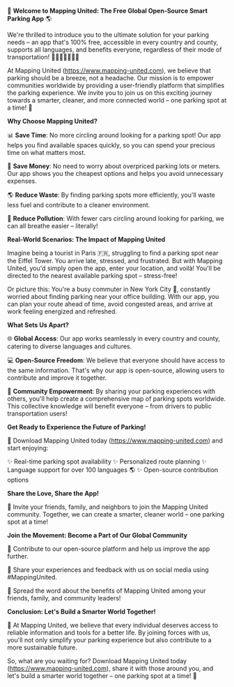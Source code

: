 🚀 **Welcome to Mapping United: The Free Global Open-Source Smart Parking App** 🌎

We're thrilled to introduce you to the ultimate solution for your parking needs – an app that's 100% free, accessible in every country and county, supports all languages, and benefits everyone, regardless of their mode of transportation! 🚗🚌🚂🚴‍♂️🏃‍♀️

At Mapping United (https://www.mapping-united.com), we believe that parking should be a breeze, not a headache. Our mission is to empower communities worldwide by providing a user-friendly platform that simplifies the parking experience. We invite you to join us on this exciting journey towards a smarter, cleaner, and more connected world – one parking spot at a time! 🌟

**Why Choose Mapping United?**

📊 **Save Time**: No more circling around looking for a parking spot! Our app helps you find available spaces quickly, so you can spend your precious time on what matters most.

💸 **Save Money**: No need to worry about overpriced parking lots or meters. Our app shows you the cheapest options and helps you avoid unnecessary expenses.

🌎 **Reduce Waste**: By finding parking spots more efficiently, you'll waste less fuel and contribute to a cleaner environment.

💚 **Reduce Pollution**: With fewer cars circling around looking for parking, we can all breathe easier – literally!

**Real-World Scenarios: The Impact of Mapping United**

Imagine being a tourist in Paris 🇫🇷, struggling to find a parking spot near the Eiffel Tower. You arrive late, stressed, and frustrated. But with Mapping United, you'd simply open the app, enter your location, and voilà! You'll be directed to the nearest available parking spot – stress-free!

Or picture this: You're a busy commuter in New York City 🗽️, constantly worried about finding parking near your office building. With our app, you can plan your route ahead of time, avoid congested areas, and arrive at work feeling energized and refreshed.

**What Sets Us Apart?**

🌐 **Global Access**: Our app works seamlessly in every country and county, catering to diverse languages and cultures.

💻 **Open-Source Freedom**: We believe that everyone should have access to the same information. That's why our app is open-source, allowing users to contribute and improve it together.

👥 **Community Empowerment**: By sharing your parking experiences with others, you'll help create a comprehensive map of parking spots worldwide. This collective knowledge will benefit everyone – from drivers to public transportation users!

**Get Ready to Experience the Future of Parking!**

🎉 Download Mapping United today (https://www.mapping-united.com) and start enjoying:

✨ Real-time parking spot availability
✨ Personalized route planning
✨ Language support for over 100 languages 🌎
✨ Open-source contribution options

**Share the Love, Share the App!**

🤝 Invite your friends, family, and neighbors to join the Mapping United community. Together, we can create a smarter, cleaner world – one parking spot at a time!

**Join the Movement: Become a Part of Our Global Community**

💬 Contribute to our open-source platform and help us improve the app further.

🤝 Share your experiences and feedback with us on social media using #MappingUnited.

📢 Spread the word about the benefits of Mapping United among your friends, family, and community leaders!

**Conclusion: Let's Build a Smarter World Together!**

🌟 At Mapping United, we believe that every individual deserves access to reliable information and tools for a better life. By joining forces with us, you'll not only simplify your parking experience but also contribute to a more sustainable future.

So, what are you waiting for? Download Mapping United today (https://www.mapping-united.com), share it with those around you, and let's build a smarter world together – one parking spot at a time! 🚀